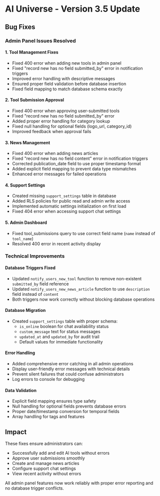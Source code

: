 # AI Universe - Version 3.5 Update

## Bug Fixes

### Admin Panel Issues Resolved

#### 1. Tool Management Fixes
- Fixed 400 error when adding new tools in admin panel
- Fixed "record new has no field submitted_by" error in notification triggers
- Improved error handling with descriptive messages
- Ensured proper field validation before database insertion
- Fixed field mapping to match database schema exactly

#### 2. Tool Submission Approval
- Fixed 400 error when approving user-submitted tools
- Fixed "record new has no field submitted_by" error
- Added proper error handling for category lookup
- Fixed null handling for optional fields (logo_url, category_id)
- Improved feedback when approval fails

#### 3. News Management
- Fixed 400 error when adding news articles
- Fixed "record new has no field content" error in notification triggers
- Corrected publication_date field to use proper timestamp format
- Added explicit field mapping to prevent data type mismatches
- Enhanced error messages for failed operations

#### 4. Support Settings
- Created missing `support_settings` table in database
- Added RLS policies for public read and admin write access
- Implemented automatic settings initialization on first load
- Fixed 404 error when accessing support chat settings

#### 5. Admin Dashboard
- Fixed tool_submissions query to use correct field name (`name` instead of `tool_name`)
- Resolved 400 error in recent activity display

### Technical Improvements

#### Database Triggers Fixed
- Updated `notify_users_new_tool` function to remove non-existent `submitted_by` field reference
- Updated `notify_users_new_news_article` function to use `description` field instead of `content`
- Both triggers now work correctly without blocking database operations

#### Database Migration
- Created `support_settings` table with proper schema:
  - `is_online` boolean for chat availability status
  - `custom_message` text for status messages
  - `updated_at` and `updated_by` for audit trail
  - Default values for immediate functionality

#### Error Handling
- Added comprehensive error catching in all admin operations
- Display user-friendly error messages with technical details
- Prevent silent failures that could confuse administrators
- Log errors to console for debugging

#### Data Validation
- Explicit field mapping ensures type safety
- Null handling for optional fields prevents database errors
- Proper date/timestamp conversion for temporal fields
- Array handling for tags and features

## Impact

These fixes ensure administrators can:
- Successfully add and edit AI tools without errors
- Approve user submissions smoothly
- Create and manage news articles
- Configure support chat settings
- View recent activity without errors

All admin panel features now work reliably with proper error reporting and no database trigger conflicts.
